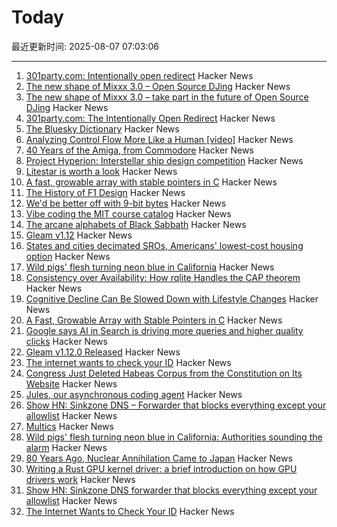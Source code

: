 # Today

最近更新时间: 2025-08-07 07:03:06

--- 
1. [301party.com: Intentionally open redirect](https://301party.com/) Hacker News
2. [The new shape of Mixxx 3.0 – Open Source DJing](https://mixxx.org/news/2025-08-06-qml-project/) Hacker News
3. [The new shape of Mixxx 3.0 – take part in the future of Open Source DJing](https://mixxx.org/news/2025-08-06-qml-project/) Hacker News
4. [301party.com: The Intentionally Open Redirect](https://301party.com/) Hacker News
5. [The Bluesky Dictionary](https://www.avibagla.com/blueskydictionary/) Hacker News
6. [Analyzing Control Flow More Like a Human [video]](http://wonks.github.io/germane/summer2025/2025/08/06/germane.html) Hacker News
7. [40 Years of the Amiga, from Commodore](https://www.goto10retro.com/p/40-years-of-the-amiga-from-commodore) Hacker News
8. [Project Hyperion: Interstellar ship design competition](https://www.projecthyperion.org) Hacker News
9. [Litestar is worth a look](https://www.b-list.org/weblog/2025/aug/06/litestar/) Hacker News
10. [A fast, growable array with stable pointers in C](https://danielchasehooper.com/posts/segment_array/) Hacker News
11. [The History of F1 Design](https://www.espn.com/espn/feature/story/_/id/43832710/how-f1-evolved-1950-where-headed-2026) Hacker News
12. [We'd be better off with 9-bit bytes](https://pavpanchekha.com/blog/9bit.html) Hacker News
13. [Vibe coding the MIT course catalog](https://stackdiver.com/posts/vibe-coding-the-mit-course-catalog/) Hacker News
14. [The arcane alphabets of Black Sabbath](https://fontsinuse.com/uses/35835/the-arcane-alphabets-of-black-sabbath) Hacker News
15. [Gleam v1.12](https://github.com/gleam-lang/gleam/blob/main/changelog/v1.12.md) Hacker News
16. [States and cities decimated SROs, Americans' lowest-cost housing option](https://www.pew.org/en/research-and-analysis/issue-briefs/2025/07/how-states-and-cities-decimated-americans-lowest-cost-housing-option) Hacker News
17. [Wild pigs' flesh turning neon blue in California](https://phys.org/news/2025-08-wild-pigs-flesh-neon-blue.html) Hacker News
18. [Consistency over Availability: How rqlite Handles the CAP theorem](https://philipotoole.com/consistency-over-availability-how-rqlite-handles-the-cap-theorem/) Hacker News
19. [Cognitive Decline Can Be Slowed Down with Lifestyle Changes](https://www.smithsonianmag.com/smart-news/cognitive-decline-can-be-slowed-down-with-lifestyle-changes-from-diet-to-exercise-and-social-time-new-study-suggests-180987077/) Hacker News
20. [A Fast, Growable Array with Stable Pointers in C](https://danielchasehooper.com/posts/segment_array/) Hacker News
21. [Google says AI in Search is driving more queries and higher quality clicks](https://blog.google/products/search/ai-search-driving-more-queries-higher-quality-clicks/) Hacker News
22. [Gleam v1.12.0 Released](https://github.com/gleam-lang/gleam/blob/main/changelog/v1.12.md) Hacker News
23. [The internet wants to check your ID](https://www.newyorker.com/culture/infinite-scroll/the-internet-wants-to-check-your-id) Hacker News
24. [Congress Just Deleted Habeas Corpus from the Constitution on Its Website](https://abovethelaw.com/2025/08/congress-just-deleted-habeas-corpus-from-the-constitution-on-its-website/) Hacker News
25. [Jules, our asynchronous coding agent](https://blog.google/technology/google-labs/jules-now-available/) Hacker News
26. [Show HN: Sinkzone DNS – Forwarder that blocks everything except your allowlist](https://github.com/berbyte/sinkzone) Hacker News
27. [Multics](https://www.multicians.org/multics.html) Hacker News
28. [Wild pigs' flesh turning neon blue in California: Authorities sounding the alarm](https://phys.org/news/2025-08-wild-pigs-flesh-neon-blue.html) Hacker News
29. [80 Years Ago, Nuclear Annihilation Came to Japan](https://www.nytimes.com/2025/08/05/world/asia/hiroshima-nagasaki-japan-nuclear-photos.html) Hacker News
30. [Writing a Rust GPU kernel driver: a brief introduction on how GPU drivers work](https://www.collabora.com/news-and-blog/blog/2025/08/06/writing-a-rust-gpu-kernel-driver-a-brief-introduction-on-how-gpu-drivers-work/) Hacker News
31. [Show HN: Sinkzone DNS forwarder that blocks everything except your allowlist](https://github.com/berbyte/sinkzone) Hacker News
32. [The Internet Wants to Check Your ID](https://www.newyorker.com/culture/infinite-scroll/the-internet-wants-to-check-your-id) Hacker News
